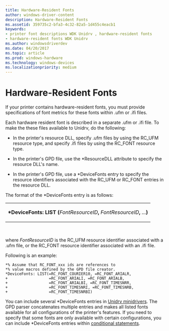 ```yaml
---
title: Hardware-Resident Fonts
author: windows-driver-content
description: Hardware-Resident Fonts
ms.assetid: 359735c2-bfa3-4c32-82a5-1d455c4eacb1
keywords:
- printer font descriptions WDK Unidrv , hardware-resident fonts
- hardware-resident fonts WDK Unidrv
ms.author: windowsdriverdev
ms.date: 04/20/2017
ms.topic: article
ms.prod: windows-hardware
ms.technology: windows-devices
ms.localizationpriority: medium
---
```


# Hardware-Resident Fonts





If your printer contains hardware-resident fonts, you must provide specifications of font metrics for these fonts within .ufm or .ifi files.

Each hardware resident font is described in a separate .ufm or .ifi file. To make the these files available to Unidrv, do the following:

-   In the printer's resource DLL, specify .ufm files by using the RC\_UFM resource type, and specify .ifi files by using the RC\_FONT resource type.

-   In the printer's GPD file, use the \*ResourceDLL attribute to specify the resource DLL's name.

-   In the printer's GPD file, use a \*DeviceFonts entry to specify the resource identifiers associated with the RC\_UFM or RC\_FONT entries in the resource DLL.

The format of the \*DeviceFonts entry is as follows:

<table>
<colgroup>
<col width="100%" />
</colgroup>
<tbody>
<tr class="odd">
<td><p><strong>*DeviceFonts: LIST (</strong><em>FontResourceID</em><strong>,</strong> <em>FontResourceID</em><strong>,</strong> ...<strong>)</strong></p></td>
</tr>
</tbody>
</table>

 

where *FontResourceID* is the RC\_UFM resource identifier associated with a .ufm file, or the RC\_FONT resource identifier associated with an .ifi file.

Following is an example:

```
*% Assume that RC_FONT_xxx ids are references to 
*% value macros defined by the GPD file creator.
*DeviceFonts: LIST(=RC_FONT_COURIER10, =RC_FONT_ARIALR,
+                  =RC_FONT_ARIALI, =RC_FONT_ARIALB, 
+                  =RC_FONT_ARIALBI, =RC_FONT_TIMESNRR,
+                  =RC_FONT_TIMESNRI, =RC_FONT_TIMESNRB,
+                  =RC_FONT_TIMESNRBI)
```

You can include several \*DeviceFonts entries in [Unidrv minidrivers](unidrv-minidrivers.md). The GPD parser concatenates multiple entries and makes all listed fonts available for all configurations of the printer's features. If you need to specify that some fonts are only available with certain configurations, you can include \*DeviceFonts entries within [conditional statements](conditional-statements.md).

 

 




